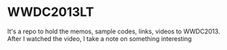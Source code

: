 WWDC2013LT
==========

It's a repo to hold the memos, sample codes, links, videos to WWDC2013. After I watched the video, I take a note on something interesting
